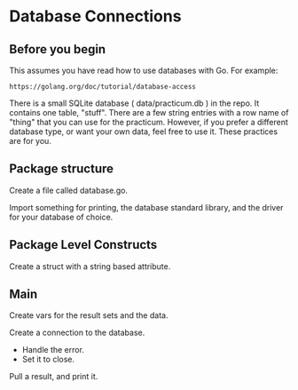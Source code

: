 # Database Connections

## Before you begin

This assumes you have read how to use databases with Go. For example:

	https://golang.org/doc/tutorial/database-access

There is a small SQLite database ( data/practicum.db ) in the repo. It contains one table, "stuff".
There are a few string entries with a row name of "thing" that you can use for the practicum. 
However, if you prefer a different database type, or want your own data, feel free to use it. 
These practices are for you.


## Package structure

Create a file called database.go.

Import something for printing, the database standard library, and the driver for your database of choice.

## Package Level Constructs

Create a struct with a string based attribute.


## Main

Create vars for the result sets and the data.

Create a connection to the database.
- Handle the error.
- Set it to close.

Pull a result, and print it.



